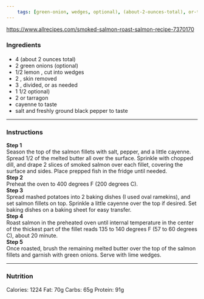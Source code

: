 ```yaml
---
	tags: [green-onion, wedges, optional), (about-2-ounces-total), or-tarragon, to-taste]
---
```


https://www.allrecipes.com/smoked-salmon-roast-salmon-recipe-7370170

### Ingredients

####   
* 4  (about 2 ounces total)
* 2  green onions (optional)
* 1/2 lemon , cut into wedges
* 2  , skin removed
* 3  , divided, or as needed
* 1 1/2  optional)
* 2  or tarragon
* cayenne  to taste
* salt and freshly ground black pepper  to taste

---

### Instructions

**Step 1**  
Season the top of the salmon fillets with salt, pepper, and a little cayenne. Spread 1/2 of the melted butter all over the surface. Sprinkle with chopped dill, and drape 2 slices of smoked salmon over each fillet, covering the surface and sides. Place prepped fish in the fridge until needed.  
**Step 2**  
Preheat the oven to 400 degrees F (200 degrees C).  
**Step 3**  
Spread mashed potatoes into 2 baking dishes (I used oval ramekins), and set salmon fillets on top. Sprinkle a little cayenne over the top if desired. Set baking dishes on a baking sheet for easy transfer.  
**Step 4**  
Roast salmon in the preheated oven until internal temperature in the center of the thickest part of the fillet reads 135 to 140 degrees F (57 to 60 degrees C), about 20 minute.  
**Step 5**  
Once roasted, brush the remaining melted butter over the top of the salmon fillets and garnish with green onions. Serve with lime wedges.  

---

### Nutrition

Calories: 1224  Fat: 70g  Carbs: 65g  Protein: 91g  

